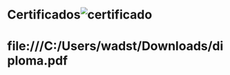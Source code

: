
# Certificados![certificado](https://user-images.githubusercontent.com/88949689/185017040-5c03b330-e9b0-4730-8c4e-ed6b9849161a.png)
# file:///C:/Users/wadst/Downloads/diploma.pdf

